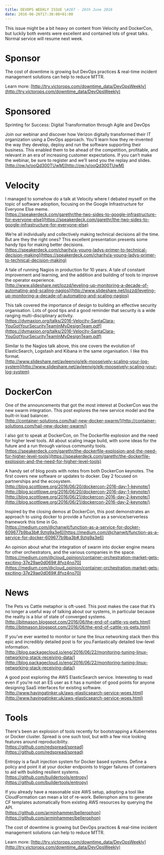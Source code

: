 ```yaml
---
title: DEVOPS WEEKLY ISSUE \#287 - 26th June 2016 
date: 2016-06-26T17:30:08+01:00
---
```


This issue might be a bit heavy on content from Velocity and DockerCon, but luckily both events were excellent and contained lots of great talks. Normal service will resume next week.


Sponsor
======

The cost of downtime is growing but DevOps practices & real-time incident management solutions can help to reduce MTTR.

Learn more: [http://try.victorops.com/downtime_data/DevOpsWeekly](http://try.victorops.com/downtime_data/DevOpsWeekly)


Sponsored
========

Sprinting for Success: Digital Transformation through Agile and DevOps

Join our webinar and discover how Verizon digitally transformed their IT organization using a DevOps approach. You’ll learn how they re-invented the way they develop, deploy and run the software supporting their business. This enabled them to be ahead of the competition, profitable, and relevant in an era of increasing customer expectations. If you can’t make the webinar, be sure to register and we’ll send you the replay and slides.
<br>[http://ow.ly/ooQd300TUwM](http://ow.ly/ooQd300TUwM)


Velocity
======

I managed to somehow do a talk at Velocity where I debated myself on the topic of software adoption, focusing on the Google Infrastructure for Everyone Else meme.
<br>[https://speakerdeck.com/garethr/the-two-sides-to-google-infrastructure-for-everyone-else](https://speakerdeck.com/garethr/the-two-sides-to-google-infrastructure-for-everyone-else)


We’re all individually and collectively making technical decisions all the time. But are they the right ones? This excellent presentation presents some handy tips for making better decisions.
<br>[https://speakerdeck.com/charity/a-young-ladys-primer-to-technical-decision-making](https://speakerdeck.com/charity/a-young-ladys-primer-to-technical-decision-making)


A tale of running Nagios in production for 10 years. A tale of constant improvement and learning, and the addition and building of tools to improve the operator experience.
<br>[http://www.slideshare.net/lozzd/leveling-up-monitoring-a-decade-of-automating-and-scaling-nagios](http://www.slideshare.net/lozzd/leveling-up-monitoring-a-decade-of-automating-and-scaling-nagios)


This talk covered the importance of design to building an effective security organisation. Lots of good tips and a good reminder that security is a wide ranging multi-disciplinary activity.
<br>[https://dymaxion.org/talks/2016-Velocity-SantaClara-YouGotYourSecurityTeamInMyDesignTeam.pdf](https://dymaxion.org/talks/2016-Velocity-SantaClara-YouGotYourSecurityTeamInMyDesignTeam.pdf)


Similar to the Nagios talk above, this one covers the evolution of ElasticSearch, Logstash and Kibana in the same organisation. I like this format.
<br>[http://www.slideshare.net/avleenvig/elk-mooseively-scaling-your-log-system](http://www.slideshare.net/avleenvig/elk-mooseively-scaling-your-log-system)


DockerCon
=========

One of the announcements that got the most interest at DockerCon was the new swarm integration. This post explores the new service model and the built-in load balancer.
<br>[http://container-solutions.com/hail-new-docker-swarm/](http://container-solutions.com/hail-new-docker-swarm/)


I also got to speak at DockerCon, on The Dockerfile explosion and the need for higher level tools. All about scaling image build, with some ideas for the future and a run through various community tools.
<br>[https://speakerdeck.com/garethr/the-dockerfile-explosion-and-the-need-for-higher-level-tools](https://speakerdeck.com/garethr/the-dockerfile-explosion-and-the-need-for-higher-level-tools)


A handy set of blog posts with notes from both DockerCon keynotes. The first covers new software or updates to docker. Day 2 focused on partnerships and the ecosystem.
<br>[http://blog.scottlowe.org/2016/06/20/dockercon-2016-day-1-keynote/](http://blog.scottlowe.org/2016/06/20/dockercon-2016-day-1-keynote/)
<br>[http://blog.scottlowe.org/2016/06/21/dockercon-2016-day-2-keynote/](http://blog.scottlowe.org/2016/06/21/dockercon-2016-day-2-keynote/)


Inspired by the closing demos at DockerCon, this post demonstrates an approach to using docker to provide a function as a service/serverless framework this time in Go.
<br>[https://medium.com/@chanwit/function-as-a-service-for-docker-609677b9ba3b#.9ztg9a3e6](https://medium.com/@chanwit/function-as-a-service-for-docker-609677b9ba3b#.9ztg9a3e6)


An opinion about what the integration of swarm into docker engine means for other orchestrators, and the various companies in the space.
<br>[https://medium.com/@cloud_opinion/container-orchestration-market-gets-exciting-37e29ae0d069#.8fyz4no70](https://medium.com/@cloud_opinion/container-orchestration-market-gets-exciting-37e29ae0d069#.8fyz4no70)


News
====

The Pets vs Cattle metaphor is oft-used. This post makes the case that it’s no longer a useful way of talking about our systems, in particular because the reality is a blur of state of converged systems.
<br>[http://bitmason.blogspot.com/2016/06/the-end-of-cattle-vs-pets.html](http://bitmason.blogspot.com/2016/06/the-end-of-cattle-vs-pets.html)


If you’ve ever wanted to monitor or tune the linux networking stack then this epic and incredibly detailed post is for you.Fantastically detailed low-level information.
<br>[http://blog.packagecloud.io/eng/2016/06/22/monitoring-tuning-linux-networking-stack-receiving-data/](http://blog.packagecloud.io/eng/2016/06/22/monitoring-tuning-linux-networking-stack-receiving-data/)


A good post exploring the AWS ElasticSearch service. Interesting to read even if you’re not an ES user as it has a number of good points for anyone designing SaaS interfaces for existing software.
<br>[http://www.havingatinker.uk/aws-elasticsearch-service-woes.html](http://www.havingatinker.uk/aws-elasticsearch-service-woes.html)


Tools
=====

There's been an explosion of tools recently for bootstrapping a Kubernetes or Docker cluster. Spread is one such tool, but with a few nice looking features around reproducibility.
<br>[https://github.com/redspread/spread](https://github.com/redspread/spread)


Entropy is a fault injection system for Docker based systems. Define a policy and point it at your docker endpoints to trigger failures of containers to aid with building resilient systems.
<br>[https://github.com/buildertools/entropy](https://github.com/buildertools/entropy)


If you already have a reasonable size AWS setup, adopting a tool like CloudFormation can mean a lot of re-work. Bellerophon aims to generate CF templates automatically from existing AWS resources by querying the API.
<br>[https://github.com/arminhammer/bellerophon](https://github.com/arminhammer/bellerophon)


The cost of downtime is growing but DevOps practices & real-time incident management solutions can help to reduce MTTR.

Learn more: [http://try.victorops.com/downtime_data/DevOpsWeekly](http://try.victorops.com/downtime_data/DevOpsWeekly)



